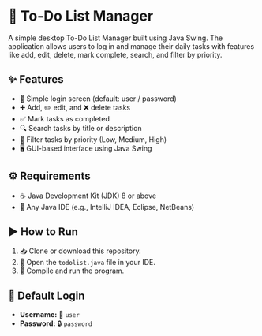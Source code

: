 # 📝 To-Do List Manager

A simple desktop To-Do List Manager built using Java Swing. The application allows users to log in and manage their daily tasks with features like add, edit, delete, mark complete, search, and filter by priority.

## ✨ Features
- 🔐 Simple login screen (default: user / password)
- ➕ Add, ✏️ edit, and ❌ delete tasks
- ✅ Mark tasks as completed
- 🔍 Search tasks by title or description
- 🎯 Filter tasks by priority (Low, Medium, High)
- 🖥️ GUI-based interface using Java Swing

## ⚙️ Requirements
- ☕ Java Development Kit (JDK) 8 or above
- 🧠 Any Java IDE (e.g., IntelliJ IDEA, Eclipse, NetBeans)

## ▶️ How to Run
1. 📥 Clone or download this repository.
2. 📂 Open the `todolist.java` file in your IDE.
3. 🏃 Compile and run the program.

## 🔑 Default Login
- **Username:** 👤 `user`  
- **Password:** 🔒 `password`

